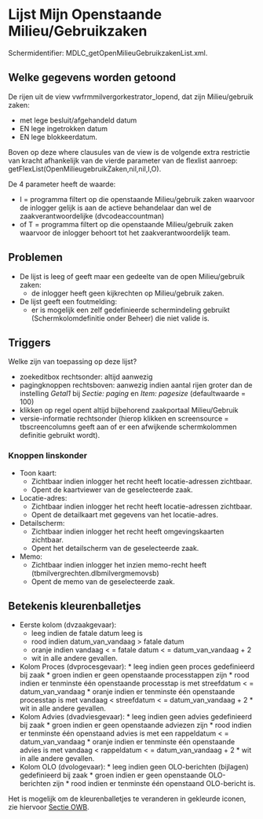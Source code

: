# Lijst Mijn Openstaande Milieu/Gebruikzaken

Schermidentifier: MDLC_getOpenMilieuGebruikzakenList.xml.

## Welke gegevens worden getoond

De rijen uit de view vwfrmmilvergorkestrator_lopend, dat zijn Milieu/gebruik zaken:

  * met lege besluit/afgehandeld datum 
  * EN lege ingetrokken datum 
  * EN lege blokkeerdatum.

Boven op deze where clausules van de view is de volgende extra restrictie van kracht afhankelijk van de vierde parameter van de flexlist aanroep: getFlexList(OpenMilieugebruikZaken,nil,nil,I,O).

De 4 parameter heeft de waarde:

  * I = programma filtert op die openstaande Milieu/gebruik zaken waarvoor de inlogger gelijk is aan de actieve behandelaar dan wel de zaakverantwoordelijke (dvcodeaccountman)
  * of T = programma filtert op die openstaande Milieu/gebruik zaken waarvoor de inlogger behoort tot het zaakverantwoordelijk team. 

## Problemen

  * De lijst is leeg of geeft maar een gedeelte van de open Milieu/gebruik zaken:
    * de inlogger heeft geen kijkrechten op Milieu/gebruik zaken.
  * De lijst geeft een foutmelding:
    * er is mogelijk een zelf gedefinieerde schermindeling gebruikt (Schermkolomdefinitie onder Beheer) die niet valide is.

## Triggers

Welke zijn van toepassing op deze lijst?

  * zoekeditbox rechtsonder: altijd aanwezig 
  * pagingknoppen rechtsboven: aanwezig indien aantal rijen groter dan de instelling *Getal1* bij *Sectie: paging* en *Item: pagesize* (defaultwaarde = 100)
  * klikken op regel opent altijd bijbehorend zaakportaal Milieu/Gebruik
  * versie-informatie rechtsonder (hierop klikken en screensource = tbscreencolumns geeft aan of er een afwijkende schermkolommen definitie gebruikt wordt).

### Knoppen linskonder

  * Toon kaart:
    * Zichtbaar indien inlogger het recht heeft locatie-adressen zichtbaar.
    * Opent de kaartviewer van de geselecteerde zaak.
  * Locatie-adres:
    * Zichtbaar indien inlogger het recht heeft locatie-adressen zichtbaar.
    * Opent de detailkaart met gegevens van het locatie-adres.
  * Detailscherm:
    * Zichtbaar indien inlogger het recht heeft omgevingskaarten zichtbaar.
    * Opent het detailscherm van de geselecteerde zaak.
  * Memo:
    * Zichtbaar indien inlogger het inzien memo-recht heeft (tbmilvergrechten.dlbmilvergmemovsb)
    * Opent de memo van de geselecteerde zaak.

## Betekenis kleurenballetjes

  * Eerste kolom (dvzaakgevaar):
    * leeg indien de fatale datum leeg is
    * rood indien datum_van_vandaag > fatale datum 
    * oranje indien vandaag < = fatale datum < = datum_van_vandaag + 2
    * wit in alle andere gevallen. 
  *  Kolom Proces (dvprocesgevaar):
    * leeg indien geen proces gedefinieerd bij zaak
    * groen indien er geen openstaande processtappen zijn
    * rood indien er tenminste één openstaande processtap is met streefdatum < = datum_van_vandaag 
    * oranje indien er tenminste één openstaande processtap is met vandaag < streefdatum < = datum_van_vandaag + 2
    * wit in alle andere gevallen. 
  *  Kolom Advies (dvadviesgevaar):
    * leeg indien geen advies gedefinieerd bij zaak
    * groen indien er geen openstaande adviezen zijn
    * rood indien er tenminste één openstaand advies is met een rappeldatum < = datum_van_vandaag 
    * oranje indien er tenminste één openstaande advies is met vandaag < rappeldatum < = datum_van_vandaag + 2
    * wit in alle andere gevallen. 
  *  Kolom OLO (dvologevaar):
    * leeg indien geen OLO-berichten (bijlagen) gedefinieerd bij zaak
    * groen indien er geen openstaande OLO-berichten zijn 
    * rood indien er tenminste één openstaand OLO-bericht is.

Het is mogelijk om de kleurenballetjes te veranderen in gekleurde iconen, zie hiervoor [Sectie OWB](/docs/instellen_inrichten/configuratie/sectie_owb.md).

